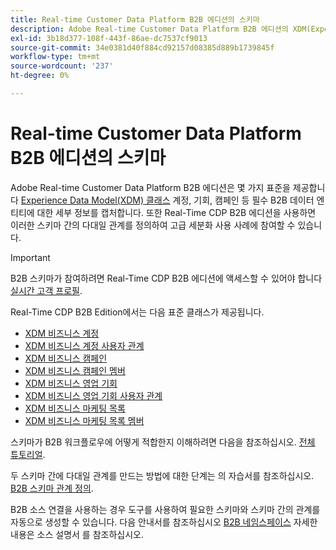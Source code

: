 ```yaml
---
title: Real-time Customer Data Platform B2B 에디션의 스키마
description: Adobe Real-time Customer Data Platform B2B 에디션의 XDM(Experience Data Model) 스키마 역할에 대한 개요입니다.
exl-id: 3b18d377-108f-443f-86ae-dc7537cf9013
source-git-commit: 34e0381d40f884cd92157d08385d889b1739845f
workflow-type: tm+mt
source-wordcount: '237'
ht-degree: 0%

---
```


# Real-time Customer Data Platform B2B 에디션의 스키마

Adobe Real-time Customer Data Platform B2B 에디션은 몇 가지 표준을 제공합니다 [Experience Data Model(XDM) 클래스](../../xdm/schema/composition.md#class) 계정, 기회, 캠페인 등 필수 B2B 데이터 엔티티에 대한 세부 정보를 캡처합니다. 또한 Real-Time CDP B2B 에디션을 사용하면 이러한 스키마 간의 다대일 관계를 정의하여 고급 세분화 사용 사례에 참여할 수 있습니다.

>[!IMPORTANT]
>
>B2B 스키마가 참여하려면 Real-Time CDP B2B 에디션에 액세스할 수 있어야 합니다 [실시간 고객 프로필](../../profile/home.md).

Real-Time CDP B2B Edition에서는 다음 표준 클래스가 제공됩니다.

* [XDM 비즈니스 계정](../../xdm/classes/b2b/business-account.md)
* [XDM 비즈니스 계정 사용자 관계](../../xdm/classes/b2b/business-account-person-relation.md)
* [XDM 비즈니스 캠페인](../../xdm/classes/b2b/business-campaign.md)
* [XDM 비즈니스 캠페인 멤버](../../xdm/classes/b2b/business-campaign-members.md)
* [XDM 비즈니스 영업 기회](../../xdm/classes/b2b/business-opportunity.md)
* [XDM 비즈니스 영업 기회 사용자 관계](../../xdm/classes/b2b/business-opportunity-person-relation.md)
* [XDM 비즈니스 마케팅 목록](../../xdm/classes/b2b/business-marketing-list.md)
* [XDM 비즈니스 마케팅 목록 멤버](../../xdm/classes/b2b/business-marketing-list-members.md)

스키마가 B2B 워크플로우에 어떻게 적합한지 이해하려면 다음을 참조하십시오. [전체 튜토리얼](../b2b-tutorial.md).

두 스키마 간에 다대일 관계를 만드는 방법에 대한 단계는 의 자습서를 참조하십시오. [B2B 스키마 관계 정의](../../xdm/tutorials/relationship-b2b.md).

B2B 소스 연결을 사용하는 경우 도구를 사용하여 필요한 스키마와 스키마 간의 관계를 자동으로 생성할 수 있습니다. 다음 안내서를 참조하십시오 [B2B 네임스페이스](../../sources/connectors/adobe-applications/marketo/marketo-namespaces.md) 자세한 내용은 소스 설명서 를 참조하십시오.
